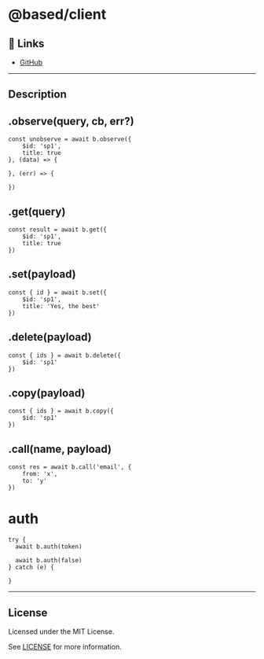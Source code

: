 # @based/client

## 🔗 Links
- [GitHub](https://github.com/atelier-saulx/based#readme)

---

## Description

## .observe(query, cb, err?)

```
const unobserve = await b.observe({
    $id: 'sp1',
    title: true
}, (data) => {

}, (err) => {

})
```

## .get(query)

```
const result = await b.get({
    $id: 'sp1',
    title: true
})
```

## .set(payload)

```
const { id } = await b.set({
    $id: 'sp1',
    title: 'Yes, the best'
})
```

## .delete(payload)

```
const { ids } = await b.delete({
    $id: 'sp1'
})
```

## .copy(payload)

```
const { ids } = await b.copy({
    $id: 'sp1'
})
```

## .call(name, payload)

```
const res = await b.call('email', {
    from: 'x',
    to: 'y'
})
```

# auth

```
try {
  await b.auth(token)

  await b.auth(false)
} catch (e) {

}
```

---

## License

Licensed under the MIT License.

See [LICENSE](./LICENSE) for more information.
